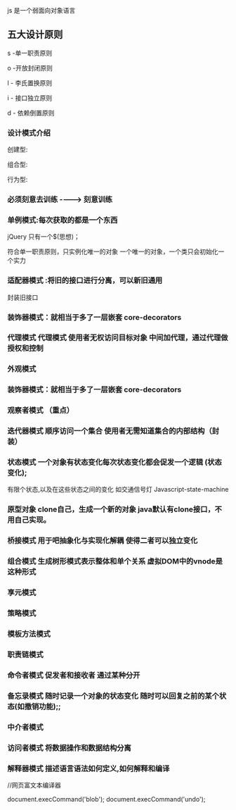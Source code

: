 js 是一个弱面向对象语言

## 五大设计原则

s -单一职责原则

o -开放封闭原则

l - 李氏置换原则

i - 接口独立原则

d - 依赖倒置原则

### 设计模式介绍

创建型:

组合型:

行为型:

### 必须刻意去训练 ----> 刻意训练

### 单例模式:每次获取的都是一个东西

jQuery 只有一个\$(思想)；

符合单一职责原则，只实例化唯一的对象
一个唯一的对象，一个类只会初始化一个实力

### 适配器模式 :将旧的接口进行分离，可以新旧通用

封装旧接口

### 装饰器模式：就相当于多了一层嵌套   core-decorators


### 代理模式 代理模式 使用者无权访问目标对象 中间加代理，通过代理做授权和控制

### 外观模式

### 装饰器模式：就相当于多了一层嵌套 core-decorators

### 观察者模式  （重点）

### 迭代器模式 顺序访问一个集合 使用者无需知道集合的内部结构（封装）

### 状态模式  一个对象有状态变化每次状态变化都会促发一个逻辑  (状态变化);
有限个状态,以及在这些状态之间的变化  如交通信号灯   Javascript-state-machine



### 原型对象  clone自己，生成一个新的对象   java默认有clone接口，不用自己实现。 

### 桥接模式  用于吧抽象化与实现化解耦  使得二者可以独立变化

### 组合模式   生成树形模式表示整体和单个关系  虚拟DOM中的vnode是这种形式

### 享元模式 

### 策略模式   

### 模板方法模式   

### 职责链模式   

### 命令者模式  促发者和接收者 通过某种分开

### 备忘录模式  随时记录一个对象的状态变化 随时可以回复之前的某个状态(如撤销功能);;

### 中介者模式  

### 访问者模式  将数据操作和数据结构分离  

### 解释器模式  描述语言语法如何定义,如何解释和编译

//网页富文本编译器

document.execCommand('blob');
document.execCommand('undo');